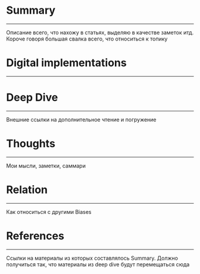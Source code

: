 # Summary
---
Описание всего, что нахожу в статьях, выделяю в качестве заметок итд. Короче говоря большая свалка всего, что относиться к топику

# Digital implementations
---


# Deep Dive
---
Внешние ссылки на дополнительное чтение и погружение

# Thoughts
---
Мои мысли, заметки, саммари


# Relation 
---
Как относиться с другими Biases

# References
---
Ссылки на материалы из которых составлялось Summary. Должно получиться так, что материалы из deep dive будут перемещаться сюда
